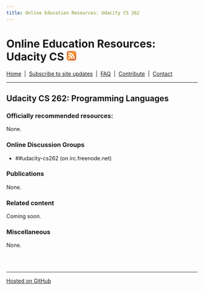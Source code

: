 ```yaml
---
title: Online Education Resources: Udacity CS 262
---
```


# Online Education Resources: Udacity CS <a href=""><img src="https://github.com/amberj/online-edu-resources/raw/gh-pages/feed-icon.png" alt="RSS Feed" /></a>
[Home](http://amberj.github.com/online-edu-resources/ "Online Educational Resources: Home") &nbsp;|&nbsp; [Subscribe to site updates](http://amberj.github.com/online-edu-resources/subscribe.html "Online Educational Resources: Subscribe to site updates") &nbsp;|&nbsp; [FAQ](http://amberj.github.com/online-edu-resources/faq.html "Online Educational Resources: FAQ") &nbsp;|&nbsp; [Contribute](http://amberj.github.com/online-edu-resources/contribute.html "Online Educational Reqources: Contribute") &nbsp;|&nbsp; [Contact](http://amberj.github.com/online-edu-resources/contact.html "Online Educational Resources: Contact")<br />

<hr />

## Udacity CS 262: Programming Languages
### Officially recommended resources:
None.

### Online Discussion Groups
* \#\#udacity-cs262 (on irc.freenode.net)

### Publications
None.

### Related content
Coming soon.

### Miscellaneous
None.

<br /><br />
<hr />

[Hosted on GitHub](https://github.com/amberj/online-edu-resources "online-edu-resources on GitHub")
